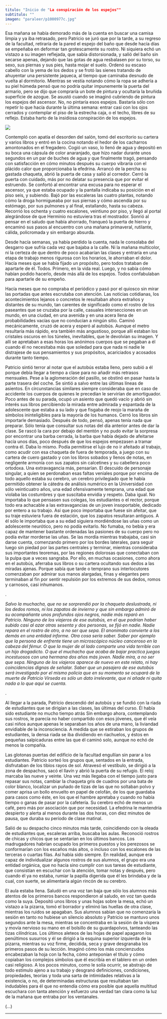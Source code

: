 ```yaml
---
titulo: "Inicio de "La conspiración de los espejos""
subtitulo: ""
imagen: "paraleer/p1000977c.jpg"
---
```

Esa mañana se había demorado más de la cuenta en buscar una camisa limpia y ya iba retrasado, pero Patricio se juró que por la tarde, a su regreso de la facultad, retiraría de la pared el espejo del baño que desde hacía días se empeñaba en deformar tan grotescamente su rostro. Ni siquiera echó un vistazo a su imagen reflejada, que sabía distorsionada, y salió del baño sin secarse apenas, dejando que las gotas de agua resbalasen por su torso, su sexo, sus piernas y sus pies, hasta mojar el suelo. Ordenó su escaso cabello con la yema de los dedos y se frotó las sienes tratando de ahuyentar una persistente jaqueca, al tiempo que caminaba desnudo de vuelta al dormitorio. Mientras se vestía notando cómo la ropa se adhería a su piel húmeda pensó que no podría quitar impunemente la puerta del armario, pero se dijo que compraría un bote de pintura y ocultaría la bruñida superficie de azogue. Se asustó cuando se imaginó cubriendo de pintura los espejos del ascensor. No, no pintaría esos espejos. Bastaría sólo con repetir lo que hacía durante la última semana: entrar casi con los ojos cerrados y contemplar el piso de la estrecha caja, o el techo, libres de su reflejo. Estaba harto de la insidiosa conspiración de los espejos.

![](/imagenes/paraleer/p1000977d.jpg)

Contempló con apatía el desorden del salón, tomó del escritorio su cartera y varios libros y entró en la cocina notando el hedor de los cacharros amontonados en el fregadero. Cogió un vaso, lo llenó de agua y depositó en su boca una cápsula de color anaranjado, que hizo nadar durante unos segundos en un par de buches de agua y que finalmente tragó, pensando con satisfacción en cómo minutos después su cuerpo vibraría con el plácido calor que proporcionaba la efedrina. Arrancó de la percha su gastada chaqueta, abrió la puerta de casa y salió al corredor. Cerró la puerta con cuidado, más por no delatar su presencia que por evitar el estruendo. Se confortó al encontrar una excusa para no esperar el ascensor, ya que estaba ocupado y la pantalla indicaba su posición en el piso seis, y subiendo. Bajó por las escaleras las cuatro plantas, notando cómo la droga hormigueaba por sus piernas y cómo ascendía por su estómago, por sus pulmones y al final, estallando, hasta su cabeza. Recorrió los ochenta y cuatro escalones, veintiuno por piso, y llegó al portal alegrándose de que Herminio no estuviera tras el mostrador. Sonrió al pensar en el saludo que había ahorrado, franqueó la puerta de hierro y encaminó sus pasos al encuentro con una mañana primaveral, rutilante, cálida, policromada y sin embargo absurda.

Desde hacía semanas, ya había perdido la cuenta, nada le consolaba del desgarro que sufría cada vez que bajaba a la calle. Ni la mañana multicolor, ni la certeza de que dentro de poco acabarían las clases y entraría en una etapa de trabajo menos rigurosa con los horarios, le ahorraban el dolor. Hacía meses que se había fijado un propósito, pero todos trataban de apartarle de él. Todos. Primero, en la vida real. Luego, y no sabía cómo habían podido hacerlo, desde más allá de los espejos. Todos confabulaban para apartarle de su empeño.

Hacía meses que no compraba el periódico y pasó por el quiosco sin mirar las portadas que antes escrutaba con atención. Las noticias cotidianas, los acontecimientos lejanos o concretos le resultaban ahora extraños y distantes de su mundo, tan carentes de significado como el rostro de los paseantes que se cruzaba por la calle, casuales intersecciones en un mundo, en una ciudad, en una avenida y en una acera llena de probabilidades vacías que no conducían a ningún sitio. Caminó mecánicamente, cruzó de acera y esperó al autobús. Aunque el metro resultaría más rápido, era también más angustioso, porque allí estaban los cristales oscuros en los túneles, inevitables, que le devolvían su imagen. Y allí se apretaban a esas horas los anónimos cuerpos que se pegaban a él cuando él no necesitaba más que soledad para que nada ni nadie le distrajese de sus pensamientos y sus propósitos, acariciados y acosados durante tanto tiempo.

Patricio sintió terror al notar que el autobús estaba lleno, pero subió a él porque debía llegar a tiempo a clase para no añadir más retrasos mensuales. Pese a la aglomeración del pasillo, se obstinó en pasar hasta la parte trasera del coche. Se sintió a salvo entre las últimas líneas de asientos. En circunstancias similares siempre consideraba que en caso de accidente los cuerpos de quienes le precedían le servirían de amortiguador. Poco antes de su parada, ocupó un asiento que quedó vacío y abrió sin interés sus libros percibiendo la mirada entre admirada y espantada de la adolescente que estaba a su lado y que fisgaba de reojo la maraña de símbolos ininteligibles para la mayoría de los humanos. Cerró los libros sin importarle demasiado. Después de todo, pensó, apenas tenía nada que preparar. Sólo tenía que consultar sus notas del día anterior antes de dar la clase. Se rascó la cara por debajo del mentón y no pudo evitar la sorpresa por encontrar una barba cerrada, la barba que había dejado de afeitarse hacía unos días, poco después de que los espejos empezasen a tramar contra él. Daba lo mismo. Podía permitirse el lujo de no ir afeitado al trabajo, como acudir con esa chaqueta de fuera de temporada, a juego con su cartera de cuero gastado y con los libros sobados y llenos de notas, en negligente armonía con sus zapatos sin calcetines y su cabellera poco ortodoxa. Una extravagancia más, pensarían. El descuido de personaje singular, a quien se perdonaban esas faltas veniales porque por encima de todo aquello estaba su cerebro, un cerebro privilegiado que le había permitido obtener la cátedra de análisis numérico en la Universidad con sólo veinticuatro años, una edad ofensivamente temprana, una edad que violaba las costumbres y que suscitaba envidia y respeto. Daba igual. No importaba lo que pensasen sus colegas, los estudiantes o el rector, porque todo era achacable a las extravagancias de un joven insoportable, dedicado por entero a su trabajo. Así que poco importaba que fuese sin afeitar, que su traje estuviera fuera de estación, que los zapatos resultaran antiguos. A él sólo le importaba que a su edad siguiera mordiéndose las uñas como un adolescente neurótico, pero no podía evitarlo. No fumaba, no bebía y era capaz de mantener bastante ordenadas las pasiones de su cuerpo pero no podía evitar morderse las uñas. Se las mordía mientras trabajaba, casi sin darse cuenta, comenzando primero por los bordes laterales, para seguir luego sin piedad por las partes centrales y terminar, mientras consideraba sus importantes teoremas, por las regiones dolorosas que conectaban con la pulpa que a veces sangraba. Por ello, en muchas ocasiones, como ahora en el autobús, aferraba sus libros o su cartera ocultando sus dedos a las miradas ajenas. Porque sabía que tarde o temprano sus interlocutores comenzaban por admirar sus manos alargadas, finas y elegantes pero terminaban al fin por sentir repulsión por los extremos de sus dedos, romos y carnosos, casi inhumanos.

.

_Salvo la muchacha, que no se sorprendió por la chaqueta deslustrada, ni los dedos romos, ni los zapatos de invierno y que sin embargo admiró de su acompañante unos profundos ojos negros, nadie más reparó en Patricio. Ninguno de los viajeros de ese autobús, en el que podrían haber subido casi al azar otras sesenta y dos personas, se fijó en nadie. Nadie repara en el rostro de otro, a no ser que sepa. El anonimato convierte a los demás en una entidad informe. Otra cosa sería saber. Saber por ejemplo que la persona de enfrente tiene un microscópico núcleo canceroso en la cabeza del fémur. O que la mujer de al lado comparte una vida terrible con un hijo drogadicto. O que el muchacho que acaba de bajar practica juegos incestuosos con una hermana dos años más joven. Nadie mira, a no ser que sepa. Ninguno de los viajeros aparece de nuevo en este relato, ni hay coincidencias dignas de señalar. Saber que un pasajero de ese autobús será investigado por el mismo policía que en su momento se ocupará de la muerte de Patricio Virseda es sólo un dato irrelevante, que ni añade ni quita nada a lo que aquí se cuenta._

.

Al llegar a la parada, Patricio descendió del autobús y se fundió con la riada de estudiantes que se dirigían a las clases, las últimas del curso. Él había sido estudiante no mucho tiempo atrás Sin embargo ahora, contemplando sus rostros, le parecía no haber compartido con esos jóvenes, que él veía casi niños aunque apenas le separaban los años de una mano, la liviandad envidiable de la inconsciencia. A medida que se estiraban los grupos de estudiantes, la densa riada se iba dividiendo en riachuelos, y éstos en pequeñas salpicaduras entre las que él caminó solo, aunque no echó de menos la compañía.

Las glotonas puertas del edificio de la facultad engullían sin parar a los estudiantes. Patricio sorteó los grupos que, sentados en la entrada, disfrutaban de los tibios rayos de sol. Atravesó el vestíbulo, se dirigió a la zona de despachos, sacó el llavín y abrió la puerta de su refugio. El reloj marcaba las nueve y veinte. Una vez más llegaba con el tiempo justo para repasar sus notas, cambiar la chaqueta gris de cuadros por una bata de color blanco, localizar un puñado de tizas de las que no soltaban polvo y comer aprisa un bollo envuelto en papel de celofán, de los que guardaba para casos como éste, en los que el hambre apretaba y cuando no había tiempo o ganas de pasar por la cafetería. Su cerebro echó de menos un café, pero más por asociación que por necesidad. La efedrina le mantendría despierto y alerta al menos durante las dos horas, con diez minutos de pausa, que duraba su período de clase matinal.

Salió de su despacho cinco minutos más tarde, coincidiendo con la oleada de estudiantes que, escaleras arriba, buscaba las aulas. Reconoció rostros de chicas y chicos que se sentarían en los últimos bancos. Los madrugadores habrían ocupado los primeros puestos y los perezosos se conformarían con los escaños más altos, o incluso con los escalones de las terceras o cuartas filas. Así había sido siempre. En realidad, aunque era capaz de individualizar algunos rostros de sus alumnos, el grupo era una entidad orgánica, que no hacía sino cumplir con sus tareas de estudiante, que consistían en escuchar con la atención, tomar notas y después, pero cuando él ya no estaba, rumiar la papilla digerida que él les brindaba y de la cual, con suerte, se alimentaría algún rincón de su cerebro.

El aula estaba llena. Saludó en una voz tan baja que sólo los alumnos más atentos de los primeros bancos respondieron al saludo, en voz tan queda como la suya. Depositó unos libros y unas hojas sobre la mesa, echó un vistazo a la pizarra, tomó el borrador y eliminó las huellas de otra clase, mientras los ruidos se apagaban. Sus alumnos sabían que no comenzaría la sesión en tanto no hubiese un silencio absoluto y Patricio se mantuvo unos segundos ante la mesa, mientras se concentraba en la sesión de la víspera y movía nervioso su mano en el bolsillo de su guardapolvos, tanteando las tizas cilíndricas. Los últimos aleteos de las hojas de papel apagaron los penúltimos susurros y él se dirigió a la esquina superior izquierda de la pizarra, mientras su voz firme, decidida, seca y grave desgranaba los primeros pasos de su lección. Imaginó cómo los más concienzudos encabezaban la hoja con la fecha, cómo anteponían el título y cómo copiaban los complejos símbolos que él escribía en el tablero en un orden casi religioso. A los pocos minutos, como le solía ocurrir, se abstrajo de todo estímulo ajeno a su trabajo y desgranó definiciones, condiciones, propiedades, teorías y toda una sarta de intimidades relativas a la existencia, o no, de determinadas estructuras que resultaban tan indudables para él que no entendía cómo era posible que aquella multitud escuchara con tanta atención y esfuerzo una verdad tan clara como la luz de la mañana que entraba por los ventanales.

(...)

* * *
